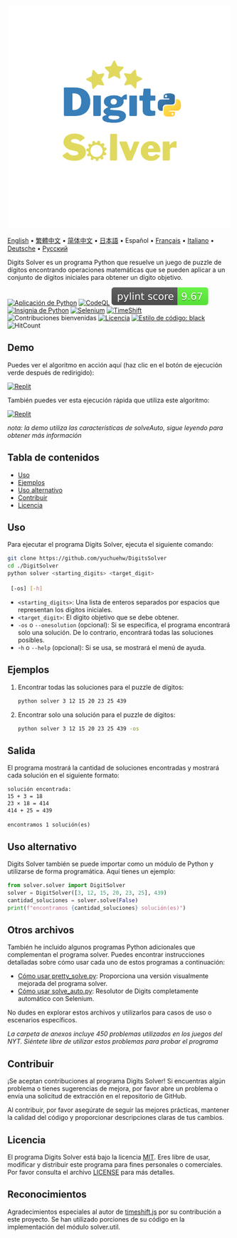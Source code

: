 <p align="center">
    <picture>
      <img 
        src="new_logo.png" 
        alt="Icono de VueTube"
        width="500"
       />
    </picture>
<p>

[English](README.md)
 • [繁體中文](README_zh-TW.md)
 • [简体中文](README_zh-CN.md)
 • [日本語](README_ja.md)
 • Español
 • [Français](README_fr.md)
 • [Italiano](README_it.md)
 • [Deutsche](README_de.md)
 • [Русский](README_ru.md)


Digits Solver es un programa Python que resuelve un juego de puzzle de dígitos encontrando operaciones matemáticas que se pueden aplicar a un conjunto de dígitos iniciales para obtener un dígito objetivo.

[![Aplicación de Python](https://github.com/yuchuehw/DigitsSolver/actions/workflows/python-app.yml/badge.svg)](https://github.com/yuchuehw/DigitsSolver/actions/workflows/python-app.yml)
[![CodeQL](https://github.com/yuchuehw/DigitsSolver/actions/workflows/github-code-scanning/codeql/badge.svg)](https://github.com/yuchuehw/DigitsSolver/actions/workflows/github-code-scanning/codeql)
[![Puntuación PyLint](https://raw.githubusercontent.com/yuchuehw/DigitsSolver/main/pylint_badge.svg)](pylint.out)
<br>
[![Insignia de Python](https://img.shields.io/badge/Python-3776AB?style=flat&for-the-badge&logo=python&logoColor=white)](https://www.python.org/)
[![Selenium](https://img.shields.io/badge/Selenium-grey.svg?style=flat&logo=selenium)](https://www.selenium.dev/)
[![TimeShift](https://img.shields.io/badge/TimeShift.js-grey.svg?style=flat&logo=javascript)](https://github.com/plaa/TimeShift-js)
![Contribuciones bienvenidas](https://img.shields.io/badge/contribuciones-welcome-brightgreen.svg?style=flat&color=pink)
[![Licencia](https://img.shields.io/github/license/yuchuehw/DigitsSolver?style=flat&color=yellow)](LICENSE.md)
[![Estilo de código: black](https://img.shields.io/badge/code%20style-black-000000.svg)](https://github.com/psf/black)
![HitCount](https://hits.dwyl.com/yuchuehw/DigitsSolver.svg?style=flat)

## Demo
Puedes ver el algoritmo en acción aquí (haz clic en el botón de ejecución verde después de redirigido):

[![Replit](https://img.shields.io/badge/DEMO-REPL.IT-purple.svg?style=flat&logo=replit)](https://replit.com/@yuchuehw/DigitsSolver)

También puedes ver esta ejecución rápida que utiliza este algoritmo:

[![Replit](https://img.shields.io/badge/DEMO-YOUTUBE-purple.svg?style=flat&logo=youtube)](https://www.youtube.com/watch?v=se2OdZnEHHA)

*nota: la demo utiliza las características de solveAuto, sigue leyendo para obtener más información*
## Tabla de contenidos
- [Uso](#uso)
- [Ejemplos](#ejemplos)
- [Uso alternativo](#uso-alternativo)
- [Contribuir](#contribuir)
- [Licencia](#licencia)


## Uso

Para ejecutar el programa Digits Solver, ejecuta el siguiente comando:

```bash
git clone https://github.com/yuchuehw/DigitsSolver
cd ./DigitSolver
python solver <starting_digits> <target_digit>

 [-os] [-h]
```

- `<starting_digits>`: Una lista de enteros separados por espacios que representan los dígitos iniciales.
- `<target_digit>`: El dígito objetivo que se debe obtener.
- `-os` o `--onesolution` (opcional): Si se especifica, el programa encontrará solo una solución. De lo contrario, encontrará todas las soluciones posibles.
- -`h` o `--help` (opcional): Si se usa, se mostrará el menú de ayuda.

## Ejemplos

1. Encontrar todas las soluciones para el puzzle de dígitos:
   ```bash
   python solver 3 12 15 20 23 25 439
   ```

2. Encontrar solo una solución para el puzzle de dígitos:
   ```bash
   python solver 3 12 15 20 23 25 439 -os
   ```

## Salida

El programa mostrará la cantidad de soluciones encontradas y mostrará cada solución en el siguiente formato:

```
solución encontrada:
15 + 3 = 18
23 × 18 = 414
414 + 25 = 439

encontramos 1 solución(es)
```

## Uso alternativo
Digits Solver también se puede importar como un módulo de Python y utilizarse de forma programática. Aquí tienes un ejemplo:
```python
from solver.solver import DigitSolver
solver = DigitSolver([3, 12, 15, 20, 23, 25], 439)
cantidad_soluciones = solver.solve(False)
print(f"encontramos {cantidad_soluciones} solución(es)")
```
## Otros archivos

También he incluido algunos programas Python adicionales que complementan el programa solver. Puedes encontrar instrucciones detalladas sobre cómo usar cada uno de estos programas a continuación:

- [Cómo usar pretty_solve.py](reference/prettySolve.md): Proporciona una versión visualmente mejorada del programa solver.
- [Cómo usar solve_auto.py](reference/solveAuto.md): Resolutor de Digits completamente automático con Selenium.

No dudes en explorar estos archivos y utilizarlos para casos de uso o escenarios específicos.

*La carpeta de anexos incluye 450 problemas utilizados en los juegos del NYT. Siéntete libre de utilizar estos problemas para probar el programa*

## Contribuir

¡Se aceptan contribuciones al programa Digits Solver! Si encuentras algún problema o tienes sugerencias de mejora, por favor abre un problema o envía una solicitud de extracción en el repositorio de GitHub.

Al contribuir, por favor asegúrate de seguir las mejores prácticas, mantener la calidad del código y proporcionar descripciones claras de tus cambios.

## Licencia

El programa Digits Solver está bajo la licencia [MIT](https://choosealicense.com/licenses/mit/). Eres libre de usar, modificar y distribuir este programa para fines personales o comerciales. Por favor consulta el archivo [LICENSE](LICENSE.md) para más detalles.

## Reconocimientos

Agradecimientos especiales al autor de [timeshift.js](https://github.com/plaa/TimeShift-js) por su contribución a este proyecto. Se han utilizado porciones de su código en la implementación del módulo solver.util.
